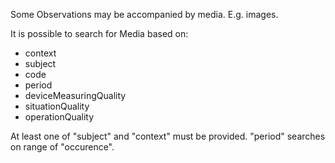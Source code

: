 Some Observations may be accompanied by media. E.g. images. 

It is possible to search for Media based on:
* context 
* subject
* code
* period
* deviceMeasuringQuality
* situationQuality
* operationQuality

At least one of "subject" and "context" must be provided. "period" searches on range of "occurence".
